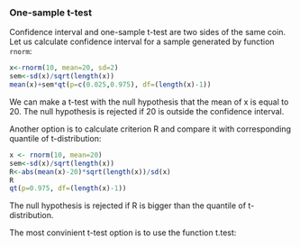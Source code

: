 ### One-sample t-test
Confidence interval and one-sample t-test are two sides of the same coin. Let us calculate confidence interval for a sample
generated by function `rnorm`:
```R
x<-rnorm(10, mean=20, sd=2)
sem<-sd(x)/sqrt(length(x))
mean(x)+sem*qt(p=c(0.025,0.975), df=(length(x)-1))
```
We can make a t-test with the null hypothesis that the mean of x is equal to 20. The null hypothesis is rejected if 20 is
outside the confidence interval.

Another option is to calculate criterion R and compare it with corresponding quantile of t-distribution:
```R
x <- rnorm(10, mean=20)
sem<-sd(x)/sqrt(length(x))
R<-abs(mean(x)-20)*sqrt(length(x))/sd(x)
R
qt(p=0.975, df=(length(x)-1))
```
The null hypothesis is rejected if R is bigger than the quantile of t-distribution.

The most convinient t-test option is to use the function t.test:
```R

```
